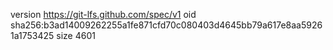 version https://git-lfs.github.com/spec/v1
oid sha256:b3ad14009262255a1fe871cfd70c080403d4645bb79a617e8aa59261a1753425
size 4601
